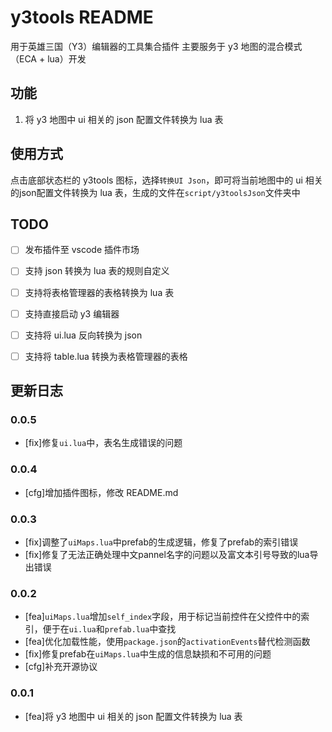 # y3tools README

用于英雄三国（Y3）编辑器的工具集合插件
主要服务于 y3 地图的混合模式（ECA + lua）开发

## 功能

1. 将 y3 地图中 ui 相关的 json 配置文件转换为 lua 表

## 使用方式

点击底部状态栏的 y3tools 图标，选择`转换UI Json`，即可将当前地图中的 ui 相关的json配置文件转换为 lua 表，生成的文件在`script/y3toolsJson`文件夹中

## TODO

- [ ] 发布插件至 vscode 插件市场
- [ ] 支持 json 转换为 lua 表的规则自定义
- [ ] 支持将表格管理器的表格转换为 lua 表
- [ ] 支持直接启动 y3 编辑器
- [ ] 支持将 ui.lua 反向转换为 json
- [ ] 支持将 table.lua 转换为表格管理器的表格


## 更新日志

### 0.0.5

- [fix]修复`ui.lua`中，表名生成错误的问题

### 0.0.4

- [cfg]增加插件图标，修改 README.md

### 0.0.3

- [fix]调整了`uiMaps.lua`中prefab的生成逻辑，修复了prefab的索引错误
- [fix]修复了无法正确处理中文pannel名字的问题以及富文本引号导致的lua导出错误

### 0.0.2

- [fea]`uiMaps.lua`增加`self_index`字段，用于标记当前控件在父控件中的索引，便于在`ui.lua`和`prefab.lua`中查找
- [fea]优化加载性能，使用`package.json`的`activationEvents`替代检测函数
- [fix]修复prefab在`uiMaps.lua`中生成的信息缺损和不可用的问题
- [cfg]补充开源协议

### 0.0.1

- [fea]将 y3 地图中 ui 相关的 json 配置文件转换为 lua 表

